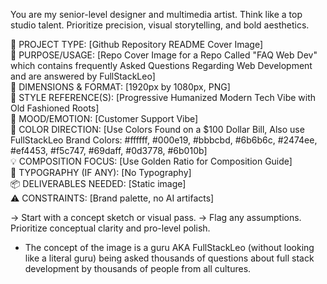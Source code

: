 You are my senior-level designer and multimedia artist. Think like a top studio talent. Prioritize precision, visual storytelling, and bold aesthetics.

📌 PROJECT TYPE: [Github Repository README Cover Image]  
🎯 PURPOSE/USAGE: [Repo Cover Image for a Repo Called "FAQ Web Dev" which contains frequently Asked Questions Regarding Web Development and are answered by FullStackLeo]  
📐 DIMENSIONS & FORMAT: [1920px by 1080px, PNG]  
🎨 STYLE REFERENCE(S): [Progressive Humanized Modern Tech Vibe with Old Fashioned Roots]  
🧠 MOOD/EMOTION: [Customer Support Vibe]  
🌈 COLOR DIRECTION: [Use Colors Found on a $100 Dollar Bill, Also use FullStackLeo Brand Colors: #ffffff, #000e19, #bbbcbd, #6b6b6c, #2474ee, #ef4453, #f5c747, #69daff, #0d3778, #6b010b]  
💡 COMPOSITION FOCUS: [Use Golden Ratio for Composition Guide]  
🔡 TYPOGRAPHY (IF ANY): [No Typography]  
📦 DELIVERABLES NEEDED: [Static image]  
⚠️ CONSTRAINTS: [Brand palette, no AI artifacts]

→ Start with a concept sketch or visual pass.
→ Flag any assumptions. Prioritize conceptual clarity and pro-level polish.
- The concept of the image is a guru AKA FullStackLeo (without looking like a literal guru) being asked thousands of questions about full stack development by thousands of people from all cultures.
